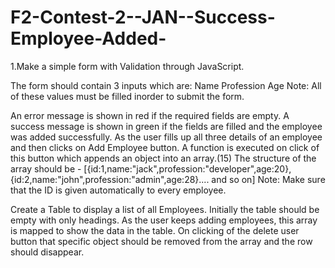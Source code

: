 # F2-Contest-2--JAN--Success-Employee-Added-
1.Make a simple form with Validation through JavaScript.

The form should contain 3 inputs which are:
Name
Profession
Age
Note: All of these values must be filled inorder to submit the form.

An error message is shown in red if the required fields are empty.
A success message is shown in green if the fields are filled and the employee was added successfully.
As the user fills up all three details of an employee and then clicks on Add Employee button. A function is executed on click of this button which appends an object into an array.(15)
The structure of the array should be -
[{id:1,name:"jack",profession:"developer",age:20},{id:2,name:"john",profession:"admin",age:28}.... and so on]
Note: Make sure that the ID is given automatically to every employee.

Create a Table to display a list of all Employees.
Initially the table should be empty with only headings.
As the user keeps adding employees, this array is mapped to show the data in the table.
On clicking of the delete user button that specific object should be removed from the array and the row should disappear.
